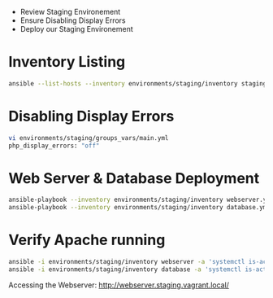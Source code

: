 * Review Staging Environement
* Ensure Disabling Display Errors
* Deploy our Staging Environement

# Inventory Listing

```bash
ansible --list-hosts --inventory environments/staging/inventory staging
```

# Disabling Display Errors

```bash
vi environments/staging/groups_vars/main.yml
php_display_errors: "off"
```

# Web Server & Database Deployment

```bash
ansible-playbook --inventory environments/staging/inventory webserver.yml
ansible-playbook --inventory environments/staging/inventory database.yml
```

# Verify Apache running

```bash
ansible -i environments/staging/inventory webserver -a 'systemctl is-active httpd'
ansible -i environments/staging/inventory database -a 'systemctl is-active mariadb'
```

Accessing the Webserver: http://webserver.staging.vagrant.local/

